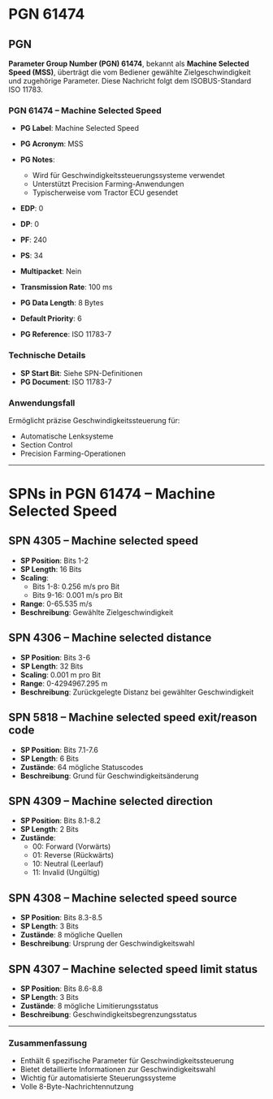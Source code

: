 # PGN 61474

## PGN

**Parameter Group Number (PGN) 61474**, bekannt als **Machine Selected Speed (MSS)**, überträgt die vom Bediener gewählte Zielgeschwindigkeit und zugehörige Parameter. Diese Nachricht folgt dem ISOBUS-Standard ISO 11783.

### **PGN 61474 – Machine Selected Speed**
- **PG Label**: Machine Selected Speed
- **PG Acronym**: MSS
- **PG Notes**:
  - Wird für Geschwindigkeitssteuerungssysteme verwendet
  - Unterstützt Precision Farming-Anwendungen
  - Typischerweise vom Tractor ECU gesendet

- **EDP**: 0
- **DP**: 0
- **PF**: 240
- **PS**: 34
- **Multipacket**: Nein
- **Transmission Rate**: 100 ms
- **PG Data Length**: 8 Bytes
- **Default Priority**: 6
- **PG Reference**: ISO 11783-7

### **Technische Details**
- **SP Start Bit**: Siehe SPN-Definitionen
- **PG Document**: ISO 11783-7

### **Anwendungsfall**
Ermöglicht präzise Geschwindigkeitssteuerung für:
- Automatische Lenksysteme
- Section Control
- Precision Farming-Operationen

---

# **SPNs in PGN 61474 – Machine Selected Speed**

## **SPN 4305 – Machine selected speed**
   - **SP Position**: Bits 1-2
   - **SP Length**: 16 Bits
   - **Scaling**: 
     - Bits 1-8: 0.256 m/s pro Bit
     - Bits 9-16: 0.001 m/s pro Bit
   - **Range**: 0-65.535 m/s
   - **Beschreibung**: Gewählte Zielgeschwindigkeit

## **SPN 4306 – Machine selected distance**
   - **SP Position**: Bits 3-6
   - **SP Length**: 32 Bits
   - **Scaling**: 0.001 m pro Bit
   - **Range**: 0-4294967.295 m
   - **Beschreibung**: Zurückgelegte Distanz bei gewählter Geschwindigkeit

## **SPN 5818 – Machine selected speed exit/reason code**
   - **SP Position**: Bits 7.1-7.6
   - **SP Length**: 6 Bits
   - **Zustände**: 64 mögliche Statuscodes
   - **Beschreibung**: Grund für Geschwindigkeitsänderung

## **SPN 4309 – Machine selected direction**
   - **SP Position**: Bits 8.1-8.2
   - **SP Length**: 2 Bits
   - **Zustände**:
     - 00: Forward (Vorwärts)
     - 01: Reverse (Rückwärts)
     - 10: Neutral (Leerlauf)
     - 11: Invalid (Ungültig)

## **SPN 4308 – Machine selected speed source**
   - **SP Position**: Bits 8.3-8.5
   - **SP Length**: 3 Bits
   - **Zustände**: 8 mögliche Quellen
   - **Beschreibung**: Ursprung der Geschwindigkeitswahl

## **SPN 4307 – Machine selected speed limit status**
   - **SP Position**: Bits 8.6-8.8
   - **SP Length**: 3 Bits
   - **Zustände**: 8 mögliche Limitierungsstatus
   - **Beschreibung**: Geschwindigkeitsbegrenzungsstatus

---

### **Zusammenfassung**
- Enthält 6 spezifische Parameter für Geschwindigkeitssteuerung
- Bietet detaillierte Informationen zur Geschwindigkeitswahl
- Wichtig für automatisierte Steuerungssysteme
- Volle 8-Byte-Nachrichtennutzung